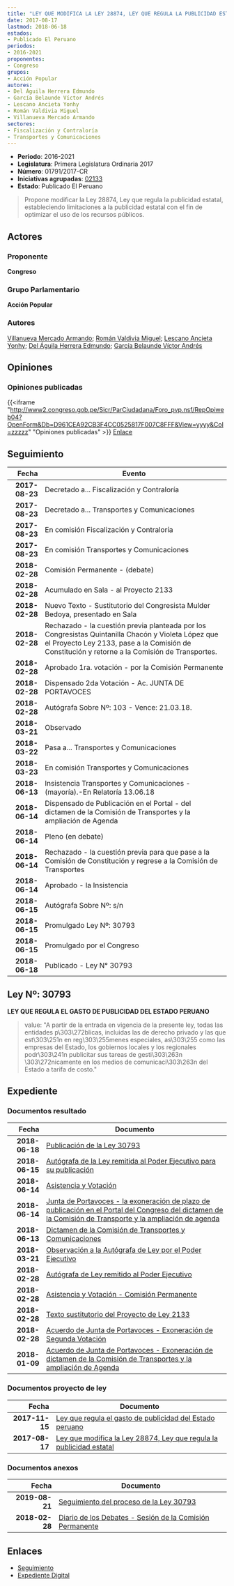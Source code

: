 ```yaml
---
title: "LEY QUE MODIFICA LA LEY 28874, LEY QUE REGULA LA PUBLICIDAD ESTATAL"
date: 2017-08-17
lastmod: 2018-06-18
estados:
- Publicado El Peruano
periodos:
- 2016-2021
proponentes:
- Congreso
grupos:
- Acción Popular
autores:
- Del Águila Herrera Edmundo
- García Belaunde Víctor Andrés
- Lescano Ancieta Yonhy
- Román Valdivia Miguel
- Villanueva Mercado Armando
sectores:
- Fiscalización y Contraloría
- Transportes y Comunicaciones
---
```

- **Periodo**: 2016-2021
- **Legislatura**: Primera Legislatura Ordinaria 2017
- **Número**: 01791/2017-CR
- **Iniciativas agrupadas**: [02133](../../02100/02133)
- **Estado**: Publicado El Peruano

> Propone modificar la Ley 28874, Ley que regula la publicidad estatal, estableciendo limitaciones a la publicidad estatal con el fin de optimizar el uso de los recursos públicos.


## Actores

### Proponente

**Congreso**

### Grupo Parlamentario

**Acción Popular**

### Autores

[Villanueva Mercado Armando](mailto:mailto:avillanuevam@congreso.gob.pe); [Román Valdivia Miguel](mailto:mailto:mroman@congreso.gob.pe); [Lescano Ancieta Yonhy](mailto:mailto:ylescano@congreso.gob.pe); [Del Águila Herrera Edmundo](mailto:mailto:edelaguila@congreso.gob.pe); [García Belaunde Víctor Andrés](mailto:mailto:vgarciabelaunde@congreso.gob.pe)

## Opiniones

### Opiniones publicadas

{{<iframe "http://www2.congreso.gob.pe/Sicr/ParCiudadana/Foro_pvp.nsf/RepOpiweb04?OpenForm&Db=D961CEA92CB3F4CC0525817F007C8FFF&View=yyyy&Col=zzzzz" "Opiniones publicadas" >}}
[Enlace](http://www2.congreso.gob.pe/Sicr/ParCiudadana/Foro_pvp.nsf/RepOpiweb04?OpenForm&Db=D961CEA92CB3F4CC0525817F007C8FFF&View=yyyy&Col=zzzzz)


## Seguimiento

| Fecha | Evento |
|------:|--------|
| **2017-08-23** | Decretado a... Fiscalización y Contraloría |
| **2017-08-23** | Decretado a... Transportes y Comunicaciones |
| **2017-08-23** | En comisión Fiscalización y Contraloría |
| **2017-08-23** | En comisión Transportes y Comunicaciones |
| **2018-02-28** | Comisión Permanente - (debate) |
| **2018-02-28** | Acumulado en Sala - al Proyecto 2133 |
| **2018-02-28** | Nuevo Texto - Sustitutorio del Congresista Mulder Bedoya, presentado en Sala |
| **2018-02-28** | Rechazado - la cuestión previa planteada por los Congresistas Quintanilla Chacón y Violeta López que el Proyecto Ley 2133, pase a la Comisión de Constitución y retorne a la Comisión de Transportes. |
| **2018-02-28** | Aprobado 1ra. votación - por la Comisión Permanente |
| **2018-02-28** | Dispensado 2da Votación - Ac. JUNTA DE PORTAVOCES |
| **2018-02-28** | Autógrafa Sobre Nº: 103 - Vence: 21.03.18. |
| **2018-03-21** | Observado |
| **2018-03-22** | Pasa a... Transportes y Comunicaciones |
| **2018-03-23** | En comisión Transportes y Comunicaciones |
| **2018-06-13** | Insistencia Transportes y Comunicaciones - (mayoría).-En Relatoría 13.06.18 |
| **2018-06-14** | Dispensado de Publicación en el Portal - del dictamen de la Comisión de Transportes y la ampliación de Agenda |
| **2018-06-14** | Pleno (en debate) |
| **2018-06-14** | Rechazado - la cuestión previa para que pase a la Comisión de Constitución y regrese a la Comisión de Transportes |
| **2018-06-14** | Aprobado - la Insistencia |
| **2018-06-15** | Autógrafa Sobre Nº: s/n |
| **2018-06-15** | Promulgado Ley Nº: 30793 |
| **2018-06-15** | Promulgado por el Congreso |
| **2018-06-18** | Publicado - Ley N° 30793 |

## Ley Nº: 30793

**LEY QUE REGULA EL GASTO DE PUBLICIDAD DEL ESTADO PERUANO**

> value: "A partir de la entrada en vigencia de la presente ley, todas las entidades p\303\272blicas, incluidas las de derecho privado y las que est\303\251n en reg\303\255menes especiales, as\303\255 como las empresas del Estado, los gobiernos locales y los regionales podr\303\241n publicitar sus tareas de gesti\303\263n \303\272nicamente en los medios de comunicaci\303\263n del Estado a tarifa de costo."


## Expediente

### Documentos resultado

| Fecha | Documento |
|------:|-----------|
| **2018-06-18** | [Publicación de la Ley 30793](http://www.leyes.congreso.gob.pe/Documentos/2016_2021/ADLP/Normas_Legales/30793-LEY.pdf) |
| **2018-06-15** | [Autógrafa de la Ley remitida al Poder Ejecutivo para su publicación](http://www.leyes.congreso.gob.pe/Documentos/2016_2021/ADLP/Texto_Aprobado/AU0179120180615.pdf) |
| **2018-06-14** | [Asistencia y Votación](http://www.leyes.congreso.gob.pe/Documentos/2016_2021/Asistencia_y_Votacion/Proyectos_de_Ley/AV0213320180614.pdf) |
| **2018-06-14** | [Junta de Portavoces - la exoneración de plazo de publicación en el Portal del Congreso del dictamen de la Comisión de Transporte y la ampliación de agenda](http://www.leyes.congreso.gob.pe/Documentos/2016_2021/Acuerdos/Junta_Portavoces/AJP0213320180614.pdf) |
| **2018-06-13** | [Dictamen de la Comisión de Transportes y Comunicaciones](http://www.leyes.congreso.gob.pe/Documentos/2016_2021/Dictamenes/Proyectos_de_Ley/02133DC23MAY20180613.pdf) |
| **2018-03-21** | [Observación a la Autógrafa de Ley por el Poder Ejecutivo](http://www.leyes.congreso.gob.pe/Documentos/2016_2021/Observacion_a_la_Autografa/OBAU0213320180321.pdf) |
| **2018-02-28** | [Autógrafa de Ley remitido al Poder Ejecutivo](http://www.leyes.congreso.gob.pe/Documentos/2016_2021/Autografas/Ley_y_de_Resolucion_Legislativa/AU0213320180228.pdf) |
| **2018-02-28** | [Asistencia y Votación - Comisión Permanente](http://www.leyes.congreso.gob.pe/Documentos/2016_2021/Asistencia_y_Votacion/Proyectos_de_Ley/AVCP0213320180228..pdf) |
| **2018-02-28** | [Texto sustitutorio del Proyecto de Ley 2133](http://www.leyes.congreso.gob.pe/Documentos/2016_2021/Texto_Sustitutorio/Proyectos_de_Ley/TS0213320180228.pdf) |
| **2018-02-28** | [Acuerdo de Junta de Portavoces - Exoneración de Segunda Votación](http://www.leyes.congreso.gob.pe/Documentos/2016_2021/Acuerdos/Junta_Portavoces/AJP0213320180228.pdf) |
| **2018-01-09** | [Acuerdo de Junta de Portavoces - Exoneración de dictamen de la Comisión de Transportes y la ampliación de Agenda](http://www.leyes.congreso.gob.pe/Documentos/2016_2021/Acuerdos/Junta_Portavoces/AJP0213320180109.pdf) |

### Documentos proyecto de ley

| Fecha | Documento |
|------:|-----------|
| **2017-11-15** | [Ley que regula el gasto de publicidad del Estado peruano](http://www.leyes.congreso.gob.pe/Documentos/2016_2021/Proyectos_de_Ley_y_de_Resoluciones_Legislativas/PL0213320171115..pdf) |
| **2017-08-17** | [Ley que modifica la Ley 28874, Ley que regula la publicidad estatal](http://www.leyes.congreso.gob.pe/Documentos/2016_2021/Proyectos_de_Ley_y_de_Resoluciones_Legislativas/PL0179120170817.PDF) |

### Documentos anexos

| Fecha | Documento |
|------:|-----------|
| **2019-08-21** | [Seguimiento del proceso de la Ley 30793](http://www.leyes.congreso.gob.pe/Documentos/2016_2021/Seguimiento_de_Proyectos_de_Ley/01791PL20190821.pdf) |
| **2018-02-28** | [Diario de los Debates - Sesión de la Comisión Permanente](http://www.leyes.congreso.gob.pe/Documentos/2016_2021/ADLP/Diario_Debates/30793-TDD.pdf) |

## Enlaces

- [Seguimiento](http://www2.congreso.gob.pe/Sicr/TraDocEstProc/CLProLey2016.nsf/f7fff46988ca05b1052578e100829cc7/084ac674e86aae4d0525817f00723ac5?OpenDocument)
- [Expediente Digital](http://www2.congreso.gob.pe/Sicr/TraDocEstProc/Expvirt_2011.nsf/visbusqptramdoc1621/01791?opendocument)

